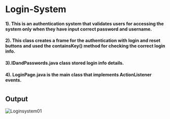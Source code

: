# Login-System
#### 1). This is an authentication system that validates users for accessing the system only when they have input correct password and username.
#### 2). This class creates a frame for the authentication with login and reset buttons and used the containsKey() method for checking the correct login info.
#### 3).IDandPasswords.java class stored login info details.
#### 4). LoginPage.java is the main class that implements ActionListener events.
#
## Output

![Loginsystem01](https://user-images.githubusercontent.com/104821909/193565879-94faa798-eb44-4ea7-af7c-a5d08e3df557.png)
